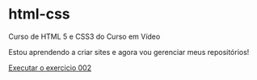 # html-css
 Curso de HTML 5 e CSS3 do Curso em Vídeo

 Estou aprendendo a criar sites e agora vou gerenciar meus repositórios!

 <a href="https://aquilachaves.github.io/html-css/exercicios/ex002/index.html">Executar o exercicio 002</a>
 
